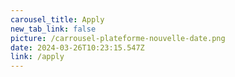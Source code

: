 ```yaml
---
carousel_title: Apply
new_tab_link: false
picture: /carrousel-plateforme-nouvelle-date.png
date: 2024-03-26T10:23:15.547Z
link: /apply
---
```

